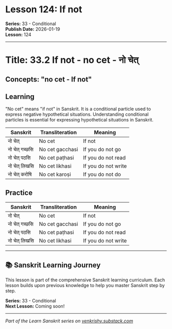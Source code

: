# Lesson 124: If not

**Series:** 33 - Conditional  
**Publish Date:** 2026-01-19  
**Lesson:** 124

---

# Title: 33.2 If not - no cet - नो चेत्
## Concepts: "no cet - If not"

## Learning
"No cet" means "if not" in Sanskrit. It is a conditional particle used to express negative hypothetical situations. Understanding conditional particles is essential for expressing hypothetical situations in Sanskrit.

| Sanskrit           | Transliteration      | Meaning                          |
| ------------------ | -------------------- | -------------------------------- |
| नो चेत्            | No cet               | If not                            |
| नो चेत् गच्छसि    | No cet gacchasi      | If you do not go                  |
| नो चेत् पठसि      | No cet paṭhasi       | If you do not read                |
| नो चेत् लिखसि     | No cet likhasi       | If you do not write               |
| नो चेत् करोषि     | No cet karoṣi        | If you do not do                  |

## Practice
| Sanskrit           | Transliteration      | Meaning                          |
| ------------------ | -------------------- | -------------------------------- |
| नो चेत्            | No cet               | If not                            |
| नो चेत् गच्छसि    | No cet gacchasi      | If you do not go                  |
| नो चेत् पठसि      | No cet paṭhasi       | If you do not read                |
| नो चेत् लिखसि     | No cet likhasi       | If you do not write               |

---

## 📚 Sanskrit Learning Journey

This lesson is part of the comprehensive Sanskrit learning curriculum. Each lesson builds upon previous knowledge to help you master Sanskrit step by step.

**Series:** 33 - Conditional  
**Next Lesson:** Coming soon!

---
*Part of the Learn Sanskrit series on [venkrishy.substack.com](https://venkrishy.substack.com/s/learn_sanskrit)*
